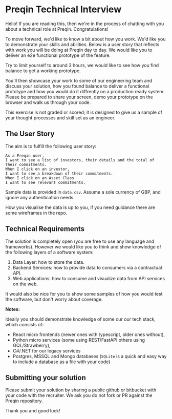 # Preqin Technical Interview

Hello! If you are reading this, then we're in the process of chatting with you about a technical role at Preqin. Congratulations!

To move forward, we'd like to know a bit about how you work. We'd like you to demonstrate your skills and abilities. Below is a user story that reflects with work you will be doing at Preqin day to day. We would like you to deliver an e2e functional prototype of the feature.

Try to limit yourself to around 3 hours, we would like to see how you find balance to get a working prototype.

You'll then showcase your work to some of our engineering team and discuss your solution, how you found balance to deliver a functional prototype and how you would do it diffrently on a production ready system.
Please be prepared to share your screen, demo your prototype on the browser and walk us through your code.

This exercise is not graded or scored; it is designed to give us a sample of your thought processes and skill set as an engineer.

## The User Story

The aim is to fulfill the following user story:

```
As a Preqin user,
I want to see a list of investors, their details and the total of their commitments.
When I click on an investor,
I want to see a breakdown of their commitments.
When I click on an Asset Class
I want to see relevant commitments.
```

Sample data is provided in `data.csv`. Assume a sole currency of GBP, and ignore any authentication needs.

How you visualise the data is up to you, if you need guidance there are some wireframes in the repo.

## Technical Requirements

The solution is completely open (you are free to use any language and frameworks).
However we would like you to think and show knowledge of the following layers of a software system:

1. Data Layer: how to store the data.
2. Backend Services: how to provide data to consumers via a contractual API.
3. Web applications: how to consume and visualize data from API services on the web.

It would also be nice for you to show some samples of how you would test the software, but don't worry about coverage.

**Notes:**
 
Ideally you should demonstrate knowledge of some our our tech stack, which consists of:

- React micro frontends (newer ones with typescript, older ones without),
- Python micro services (some using REST/FastAPI others using GQL/Strawberry), 
- C#/.NET for our legacy services
- Postgres, MSSQL and Mongo databases (`SQLite` is a quick and easy way to include a database as a file with your code)

## Submitting your solution

Please submit your solution by sharing a public github or bitbucket with your code with the recruiter.
We ask you do not fork or PR against the Preqin repository.

Thank you and good luck!
